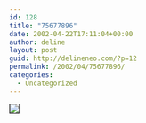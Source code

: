 ```yaml
---
id: 128
title: "75677896"
date: 2002-04-22T17:11:04+00:00
author: deline
layout: post
guid: http://delineneo.com/?p=12
permalink: /2002/04/75677896/
categories:
  - Uncategorized
---
```

<img src="http://test3.thespark.com/childtest/award/mpif.gif" border="1" />